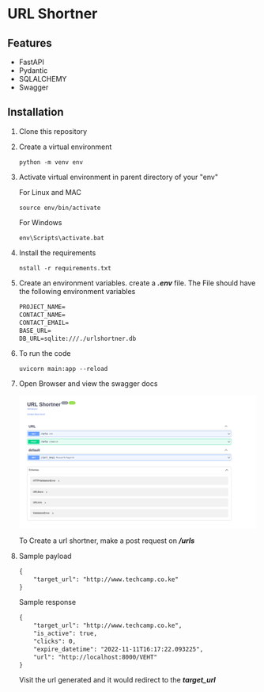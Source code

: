 # URL Shortner

## Features

*  FastAPI
*  Pydantic
*  SQLALCHEMY
*  Swagger

## Installation

1. Clone this repository
2. Create a virtual environment

    ```
    python -m venv env
    ```

3. Activate virtual environment in parent directory of your "env"

    For Linux and MAC

    ```
    source env/bin/activate
    ```

    For Windows

    ```
    env\Scripts\activate.bat
    ```

4. Install the requirements

    ```
    nstall -r requirements.txt
    ```

5. Create an environment variables. create a ***.env*** file. The File should have the following environment variables

    ```
    PROJECT_NAME=
    CONTACT_NAME=
    CONTACT_EMAIL=
    BASE_URL=
    DB_URL=sqlite:///./urlshortner.db
    ```

6. To run the code
    ```
    uvicorn main:app --reload
    ```

7. Open Browser and view the swagger docs

    ![alt text](shortner.png)

    To Create a url shortner, make a post request on ***/urls***

8. Sample payload 

    ```
    {
        "target_url": "http://www.techcamp.co.ke"
    }
    ```

    Sample response

    ```
    {
        "target_url": "http://www.techcamp.co.ke",
        "is_active": true,
        "clicks": 0,
        "expire_datetime": "2022-11-11T16:17:22.093225",
        "url": "http://localhost:8000/VEHT"
    }
    ```

    Visit the url generated and it would redirect to the ***target_url***